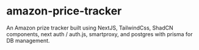 # amazon-price-tracker
An Amazon prize tracker built using NextJS, TailwindCss, ShadCN components, next auth / auth.js, smartproxy, and postgres with prisma for DB management.
